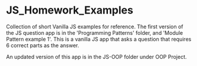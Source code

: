 # JS_Homework_Examples
Collection of short Vanilla JS examples for reference.
The first version of the JS question app is in the 'Programming Patterns' folder, and 'Module Pattern example 1'.
This is a vanilla JS app that asks a question that requires 6 correct parts as the answer.

An updated version of this app is in the JS-OOP folder under OOP Project.
